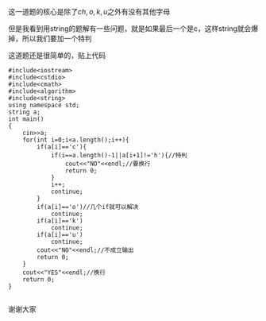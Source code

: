 这一道题的核心是除了$ch,o,k,u$之外有没有其他字母

但是我看到用string的题解有一些问题，就是如果最后一个是c，这样string就会爆掉，所以我们要加一个特判

这道题还是很简单的，贴上代码

```
#include<iostream>
#include<cstdio>
#include<cmath>
#include<algorithm>
#include<string>
using namespace std;
string a; 
int main()
{
	cin>>a;
	for(int i=0;i<a.length();i++){
		if(a[i]=='c'){
			if(i==a.length()-1||a[i+1]!='h'){//特判
				cout<<"NO"<<endl;//要换行
				return 0;
			}
			i++;
			continue;
		}
		if(a[i]=='o')//几个if就可以解决
			continue;
		if(a[i]=='k')
			continue;
		if(a[i]=='u')
			continue;
		cout<<"NO"<<endl;//不成立输出
		return 0;
	}
	cout<<"YES"<<endl;//换行
	return 0;
}


```
谢谢大家